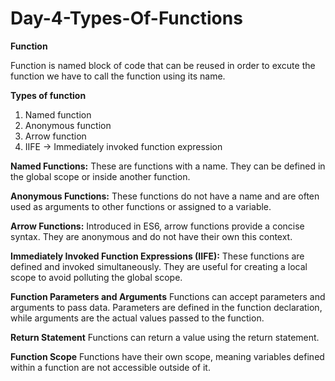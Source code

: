 # Day-4-Types-Of-Functions

**Function**

Function is named block of code that can be reused in order to excute the function we have to call the function using its name.

**Types of function**

1. Named function
2. Anonymous function
3. Arrow function
4. IIFE ->  Immediately invoked function expression

**Named Functions:** 
These are functions with a name. They can be defined in the global scope or inside another function.

**Anonymous Functions:**
These functions do not have a name and are often used as arguments to other functions or assigned to a variable.

**Arrow Functions:**
Introduced in ES6, arrow functions provide a concise syntax. They are anonymous and do not have their own this context.

**Immediately Invoked Function Expressions (IIFE):**
These functions are defined and invoked simultaneously. They are useful for creating a local scope to avoid polluting the global scope.

**Function Parameters and Arguments**
Functions can accept parameters and arguments to pass data. 
Parameters are defined in the function declaration, while arguments are the actual values passed to the function.

**Return Statement**
Functions can return a value using the return statement.

**Function Scope**
Functions have their own scope, meaning variables defined within a function are not accessible outside of it.

